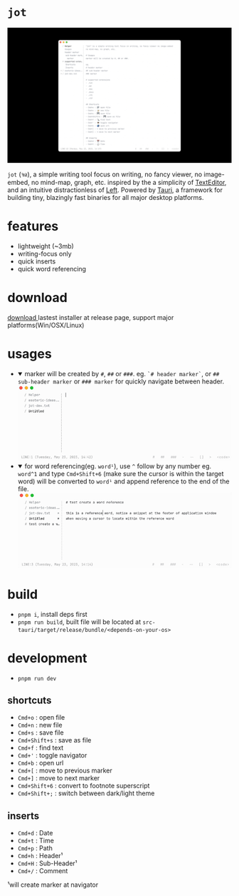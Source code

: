 # `jot`

<img src="src/assets/jot-ss.jpg"/>

`jot` (จด), a simple writing tool focus on writing, no fancy viewer, no image-embed, no mind-map, graph, etc. inspired by the a simplicity of [TextEditor](https://support.apple.com/en-ae/guide/textedit/welcome/mac), and an intuitive distractionless of [Left](https://github.com/hundredrabbits/Left). Powered by [Tauri](https://tauri.app), a framework for building tiny, blazingly fast binaries for all major desktop platforms.

# features

- lightweight (~3mb)
- writing-focus only
- quick inserts
- quick word referencing

# download

[ download ](https://github.com/karnpapon/jot/releases) lastest installer at release page, support major platforms(Win/OSX/Linux)

# usages

- <details open><summary>marker will be created by <code>#</code>, <code>##</code> or <code>###</code>. eg. <code>`# header marker`</code>, or <code>## sub-header marker</code> or <code>### marker</code> for quickly navigate between header.</summary><img alt="00" src="src/assets/jot-header-tut.gif"></details>
- <details open><summary>for word referencing(eg. <code>word¹</code>), use <code>^</code> follow by any number eg. <code>word^1</code> and type <code>Cmd+Shift+6</code> (make sure the cursor is within the target word) will be converted to <code>word¹</code> and append reference to the end of the file.</summary><img alt="00" src="src/assets/jot-ref-tut.gif"></details>

# build

- `pnpm i`, install deps first
- `pnpm run build`, built file will be located at `src-tauri/target/release/bundle/<depends-on-your-os>`

# development

- `pnpm run dev`

## shortcuts

- `Cmd+o` : open file
- `Cmd+n` : new file
- `Cmd+s` : save file
- `Cmd+Shift+s` : save as file
- `Cmd+f` : find text
- `Cmd+'` : toggle navigator
- `Cmd+b` : open url
- `Cmd+[` : move to previous marker
- `Cmd+]` : move to next marker
- `Cmd+Shift+6` : convert to footnote superscript
- `Cmd+Shift+;` : switch between dark/light theme

## inserts

- `Cmd+d` : Date
- `Cmd+t` : Time
- `Cmd+p` : Path
- `Cmd+h` : Header¹
- `Cmd+H` : Sub-Header¹
- `Cmd+/` : Comment

¹will create marker at navigator
